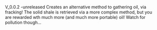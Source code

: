 V_0.0.2
-unreleased
Creates an alternative method to gathering oil, via fracking! The solid shale is retrieved via a more complex method, but you are rewarded wth much more (and much more portable) oil! Watch for pollution though...
